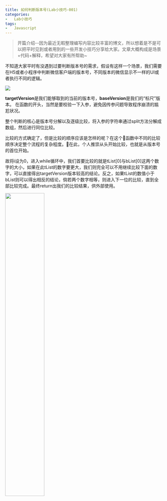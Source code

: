 ```yaml
---
title: 如何判断版本号(Lab小技巧-001)
categories:
-   Lab小技巧
tags:
-   Javascript
---
```


>   开篇介绍--因为最近无暇整理编写内容比较丰富的博文，所以想着是不是可以把平时见到或者用到的一些开发小技巧分享给大家。文章大概构成是场景+代码+解释，希望对大家有所帮助~

不知道大家平时有没遇到过要判断版本号的需求，假设有这样一个场景，我们需要在H5或者小程序中判断微信客户端的版本号，不同版本的微信显示不一样的UI或者执行不同的逻辑。

<img src="./cool--001.png" />

**targetVersion**是我们能够取到的当前的版本号，**baseVersion**是我们的“标尺”版本。 在函数的开头，当然是要校验一下入参，避免因传参问题导致程序崩溃的尴尬状况。

整个判断的核心是版本号分解以及逐级比较，将入参的字符串通过split方法分解成数组，然后进行同位比较。

比较的方式确定了，但是比较的顺序应该是怎样的呢？在这个函数中不同的比较顺序决定整个流程的复杂程度。在此，个人推崇从头开始比较，也就是从版本号的首位开始。

故将i设为0，进入while循环中，我们首要比较的就是tList[0]与bList[0]这两个数字的大小，如果在此tList的数字要更大，我们则完全可以不用继续比较下面的数字，可以直接得出targetVersion版本较高的结论。反之，如果tList的数值小于bList则可以得出相反的结论，倘若两个数字相等，则进入下一位的比较，直到全部比较完成。最终return出我们的比较结果，供外部使用。

<img src="https://user-gold-cdn.xitu.io/2017/12/24/16087d7ac487f37c?w=375&h=524&f=png&s=118753" width=50% />